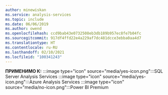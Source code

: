 ```yaml
---
author: minewiskan
ms.service: analysis-services
ms.topic: include
ms.date: 06/06/2019
ms.author: owend
ms.openlocfilehash: ccd9bab43e0732508eb3db189b957ec8fe7b04fc
ms.sourcegitcommit: 917df4ffd22e4a229af7dc481dcce3ebba0aa4d7
ms.translationtype: HT
ms.contentlocale: ru-RU
ms.lasthandoff: 02/10/2021
ms.locfileid: "100341243"
---
```

**ПРИМЕНИМО К:** :::image type="icon" source="media/yes-icon.png":::SQL Server Analysis Services :::image type="icon" source="media/yes-icon.png":::Azure Analysis Services :::image type="icon" source="media/no-icon.png":::Power BI Premium